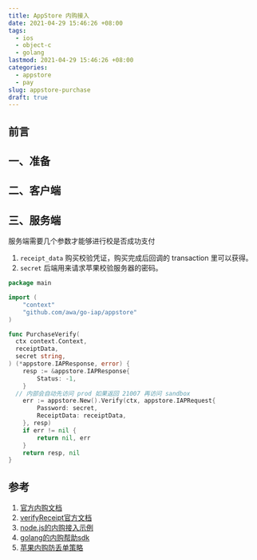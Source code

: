```yaml
---
title: AppStore 内购接入
date: 2021-04-29 15:46:26 +08:00
tags:
  - ios
  - object-c
  - golang
lastmod: 2021-04-29 15:46:26 +08:00
categories:
  - appstore
  - pay
slug: appstore-purchase
draft: true
---
```


## 前言

## 一、准备

## 二、客户端


## 三、服务端

服务端需要几个参数才能够进行校是否成功支付

<!-- 1. `transaction_id` 支付交易的唯一标识(可以看成是订单 id)，购买完成后回调的 transaction 里可以获得。 -->
1. `receipt_data` 购买校验凭证，购买完成后回调的 transaction 里可以获得。
1. `secret` 后端用来请求苹果校验服务器的密码。

```go
package main

import (
	"context"
	"github.com/awa/go-iap/appstore"
)

func PurchaseVerify(
  ctx context.Context,
  receiptData,
  secret string,
) (*appstore.IAPResponse, error) {
	resp := &appstore.IAPResponse{
		Status: -1,
	}
  // 内部会自动先访问 prod 如果返回 21007 再访问 sandbox
	err := appstore.New().Verify(ctx, appstore.IAPRequest{
		Password: secret,
		ReceiptData: receiptData,
	}, resp)
	if err != nil {
		return nil, err
	}
  	return resp, nil
}
```

## 参考

1. [官方内购文档](https://developer.apple.com/documentation/storekit/in-app_purchase)
1. [verifyReceipt官方文档](https://developer.apple.com/documentation/appstorereceipts/verifyreceipt)
1. [node.js的内购接入示例](https://github.com/voltrue2/in-app-purchase)
1. [golang的内购帮助sdk](https://github.com/awa/go-iap)
1. [苹果内购防丢单策略](https://www.jianshu.com/p/3546f78d8db9)
